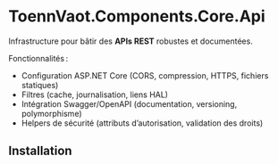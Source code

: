 # ToennVaot.Components.Core.Api

Infrastructure pour bâtir des **APIs REST** robustes et documentées.

Fonctionnalités :
- Configuration ASP.NET Core (CORS, compression, HTTPS, fichiers statiques)
- Filtres (cache, journalisation, liens HAL)
- Intégration Swagger/OpenAPI (documentation, versioning, polymorphisme)
- Helpers de sécurité (attributs d’autorisation, validation des droits)

## Installation
